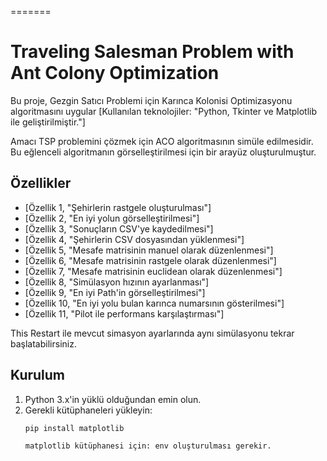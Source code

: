 
=======
# Traveling Salesman Problem with Ant Colony Optimization

Bu proje, Gezgin Satıcı Problemi için Karınca Kolonisi Optimizasyonu algoritmasını uygular 
[Kullanılan teknolojiler: "Python, Tkinter ve Matplotlib ile geliştirilmiştir."]

Amacı TSP problemini çözmek için ACO algoritmasının simüle edilmesidir. Bu eğlenceli algoritmanın görselleştirilmesi için bir arayüz oluşturulmuştur.

## Özellikler
- [Özellik 1,  "Şehirlerin rastgele oluşturulması"]
- [Özellik 2,  "En iyi yolun görselleştirilmesi"]
- [Özellik 3,  "Sonuçların CSV'ye kaydedilmesi"]
- [Özellik 4,  "Şehirlerin CSV dosyasından yüklenmesi"]
- [Özellik 5,  "Mesafe matrisinin manuel olarak düzenlenmesi"]
- [Özellik 6,  "Mesafe matrisinin rastgele olarak düzenlenmesi"]
- [Özellik 7,  "Mesafe matrisinin euclidean olarak düzenlenmesi"]
- [Özellik 8,  "Simülasyon hızının ayarlanması"]
- [Özellik 9,  "En iyi Path'in görselleştirilmesi"]
- [Özellik 10, "En iyi yolu bulan karınca numarsının gösterilmesi"]
- [Özellik 11, "Pilot ile performans karşılaştırması"]

This Restart ile mevcut simasyon ayarlarında aynı simülasyonu tekrar başlatabilirsiniz.


## Kurulum

1. Python 3.x'in yüklü olduğundan emin olun.
2. Gerekli kütüphaneleri yükleyin:
   ```bash
   pip install matplotlib

   matplotlib kütüphanesi için: env oluşturulması gerekir.

